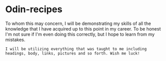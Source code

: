 # Odin-recipes
To whom this may concern, 
    I will be demonstrating my skills of all the knowledge that I have acquired up to this point in my career. To be honest I'm not sure if I'm even doing this correctly, but I hope to learn from my mistakes. 

    I will be utilizing everything that was taught to me including headings, body, links, pictures and so forth. Wish me luck!